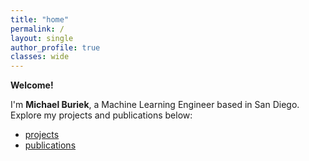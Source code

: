 ```yaml
---
title: "home"
permalink: /
layout: single
author_profile: true
classes: wide
---
```


**Welcome!**

I'm **Michael Buriek**, a Machine Learning Engineer based in San Diego.  
Explore my projects and publications below:

- [projects](/projects/)
- [publications](/publications/)
